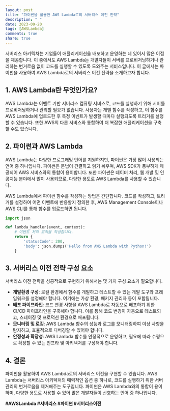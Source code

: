 ```yaml
---
layout: post
title: "파이썬을 활용한 AWS Lambda로의 서버리스 이전 전략"
description: " "
date: 2023-09-20
tags: [AWSLambda]
comments: true
share: true
---
```


서버리스 아키텍처는 기업들이 애플리케이션을 배포하고 운영하는 데 있어서 많은 이점을 제공합니다. 이 중에서도 AWS Lambda는 개발자들이 서버를 프로비저닝하거나 관리하는 번거로움 없이 코드를 실행할 수 있도록 도와주는 서비스입니다. 이 글에서는 파이썬을 사용하여 AWS Lambda로의 서버리스 이전 전략을 소개하고자 합니다.

## 1. AWS Lambda란 무엇인가요?

AWS Lambda는 이벤트 기반 서버리스 컴퓨팅 서비스로, 코드를 실행하기 위해 서버를 프로비저닝하거나 관리할 필요가 없습니다. 사용자는 개별 함수를 작성하고, 이 함수를 AWS Lambda에 업로드한 후 특정 이벤트가 발생할 때마다 실행되도록 트리거를 설정할 수 있습니다. 또한 AWS의 다른 서비스와 통합하여 더 복잡한 애플리케이션을 구축할 수도 있습니다.

## 2. 파이썬과 AWS Lambda

AWS Lambda는 다양한 프로그래밍 언어를 지원하지만, 파이썬은 가장 많이 사용되는 언어 중 하나입니다. 파이썬은 문법이 간결하고 읽기 쉬우며, AWS SDK가 풍부하게 제공되어 AWS 서비스와의 통합이 용이합니다. 또한 파이썬은 데이터 처리, 웹 개발 및 인공지능 분야에서 많이 사용되므로, 다양한 용도로 AWS Lambda를 사용할 수 있습니다.

AWS Lambda에서 파이썬 함수를 작성하는 방법은 간단합니다. 코드를 작성하고, 트리거를 설정하여 어떤 이벤트에 반응할지 정의한 후, AWS Management Console이나 AWS CLI를 통해 함수를 업로드하면 됩니다. 

```python
import json

def lambda_handler(event, context):
    # 이벤트 처리 로직을 작성합니다.
    return {
        'statusCode': 200,
        'body': json.dumps('Hello from AWS Lambda with Python!')
    }
```

## 3. 서버리스 이전 전략 구성 요소

서버리스 이전 전략을 성공적으로 구현하기 위해서는 몇 가지 구성 요소가 필요합니다.

- **개발환경 구성**: 로컬 환경에서 함수를 개발하고 테스트할 수 있는 개발 도구와 프레임워크를 설정해야 합니다. 여기에는 가상 환경, 패키지 관리자 등이 포함됩니다.
- **배포 파이프라인**: 코드 변경 사항을 AWS Lambda로 자동으로 배포하기 위한 CI/CD 파이프라인을 구축해야 합니다. 이를 통해 코드 변경이 자동으로 테스트되고, 스테이징 및 프로덕션 환경으로 배포됩니다.
- **모니터링 및 로깅**: AWS Lambda 함수의 성능과 로그를 모니터링하여 이상 사항을 탐지하고, 효율적으로 디버깅할 수 있어야 합니다.
- **안정성과 확장성**: AWS Lambda 함수를 안정적으로 운영하고, 필요에 따라 수평으로 확장할 수 있는 인프라 및 아키텍처를 구성해야 합니다.

## 4. 결론

파이썬을 활용하여 AWS Lambda로의 서버리스 이전을 구현할 수 있습니다. AWS Lambda는 서버리스 아키텍처의 매력적인 옵션 중 하나로, 코드를 실행하기 위한 서버 관리의 번거로움을 제거해주는 도구입니다. 파이썬은 AWS Lambda와의 통합이 용이하며, 다양한 용도로 사용할 수 있어 많은 개발자들이 선호하는 언어 중 하나입니다.

**#AWSLambda #서버리스 #파이썬 #서버리스이전**